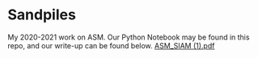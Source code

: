 # Sandpiles
My 2020-2021 work on ASM. Our Python Notebook may be found in this repo, and our write-up can be found below.
[ASM_SIAM (1).pdf](https://github.com/monroestephenson/Sandpiles/files/13949770/ASM_SIAM.1.pdf)
